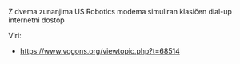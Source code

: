 Z dvema zunanjima US Robotics modema simuliran klasičen dial-up internetni dostop

Viri:
- https://www.vogons.org/viewtopic.php?t=68514

